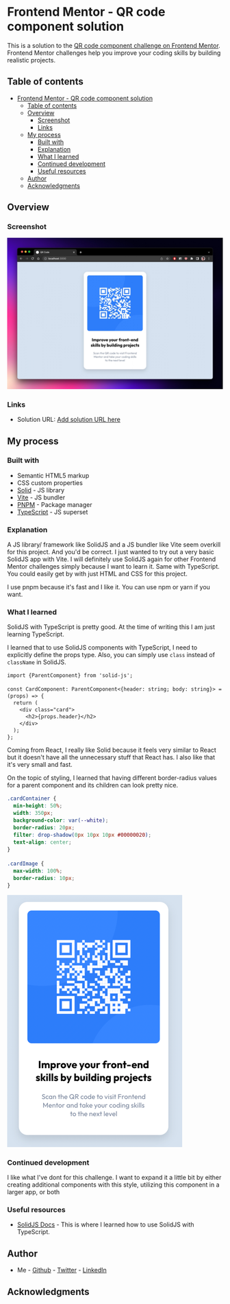 # Frontend Mentor - QR code component solution

This is a solution to the [QR code component challenge on Frontend Mentor](https://www.frontendmentor.io/challenges/qr-code-component-iux_sIO_H). Frontend Mentor challenges help you improve your coding skills by building realistic projects.

## Table of contents

- [Frontend Mentor - QR code component solution](#frontend-mentor---qr-code-component-solution)
  - [Table of contents](#table-of-contents)
  - [Overview](#overview)
    - [Screenshot](#screenshot)
    - [Links](#links)
  - [My process](#my-process)
    - [Built with](#built-with)
    - [Explanation](#explanation)
    - [What I learned](#what-i-learned)
    - [Continued development](#continued-development)
    - [Useful resources](#useful-resources)
  - [Author](#author)
  - [Acknowledgments](#acknowledgments)

## Overview

### Screenshot

![Screenshot](./images/sc.png)

### Links

- Solution URL: [Add solution URL here](https://github.com/Brian-Pob/frontend-mentor/tree/master/qr-code-component-main/solution)

## My process

### Built with

- Semantic HTML5 markup
- CSS custom properties
- [Solid](https://solidjs.com/) - JS library
- [Vite](https://vitejs.dev/) - JS bundler
- [PNPM](https://pnpm.io/) - Package manager
- [TypeScript](https://www.typescriptlang.org/) - JS superset

### Explanation

A JS library/ framework like SolidJS and a JS bundler like Vite seem overkill for this project. And you'd be correct. I just wanted to try out a very basic SolidJS app with Vite. I will definitely use SolidJS again for other Frontend Mentor challenges simply because I want to learn it. Same with TypeScript. You could easily get by with just HTML and CSS for this project.

I use pnpm because it's fast and I like it. You can use npm or yarn if you want.

### What I learned

SolidJS with TypeScript is pretty good. At the time of writing this I am just learning TypeScript.

I learned that to use SolidJS components with TypeScript, I need to explicitly define the props type. Also, you can simply use `class` instead of `className` in SolidJS.

```tsx
import {ParentComponent} from 'solid-js';

const CardComponent: ParentComponent<{header: string; body: string}> = (props) => {
  return (
    <div class="card">
      <h2>{props.header}</h2>
    </div>
  );
};
```

Coming from React, I really like Solid because it feels very similar to React but it doesn't have all the unnecessary stuff that React has. I also like that it's very small and fast.

On the topic of styling, I learned that having different border-radius values for a parent component and its children can look pretty nice.

```css
.cardContainer {
  min-height: 50%;
  width: 350px;
  background-color: var(--white);
  border-radius: 20px;
  filter: drop-shadow(0px 10px 10px #00000020);
  text-align: center;
}

.cardImage {
  max-width: 100%;
  border-radius: 10px;
}
```

![Close up screenshot showing border radius](./images/sc2.png)

### Continued development

I like what I've dont for this challenge. I want to expand it a little bit by either creating additional components with this style, utilizing this component in a larger app, or both

### Useful resources

- [SolidJS Docs](https://solidjs.com/guides/typescript) - This is where I learned how to use SolidJS with TypeScript.

## Author

- Me - [Github](https://github.com/Brian-Pob) - [Twitter](https://twitter.com/brianmpdotdev) - [LinkedIn](https://www.linkedin.com/in/Brian-Pob/)

## Acknowledgments
